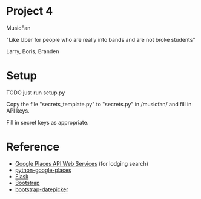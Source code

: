 # Project 4 #

MusicFan

"Like Uber for people who are really into bands and are not broke students"

Larry, Boris, Branden

# Setup #
TODO just run setup.py

Copy the file "secrets_template.py" to "secrets.py" in /musicfan/ and fill in API keys.

Fill in secret keys as appropriate.


# Reference #

* [Google Places API Web Services](https://developers.google.com/places/web-service/) (for lodging search)
* [python-google-places](https://github.com/slimkrazy/python-google-places)
* [Flask](http://flask.pocoo.org/docs/0.12/)
* [Bootstrap](http://getbootstrap.com/css/)
* [bootstrap-datepicker](https://bootstrap-datepicker.readthedocs.io/en/stable/)